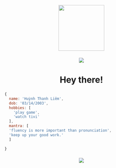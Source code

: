 <div align="center">
  <img height="150" src="https://avatars.githubusercontent.com/u/95570833?v=4"  />
</div>

###

###

<!-- VISITOR -->
<div align="center">
  <img src="https://visitor-badge.laobi.icu/badge?page_id=limbanga.limbanga"  />
</div>

###

<h1 align="center">Hey there!</h1>

###

```js
{
  name: 'Huỳnh Thanh Liêm',
  dob: '03/14/2003',
  hobbies: [
    'play game',
    'watch tivi'
  ],
  mantra: [
  'fluency is more important than pronunciation',
  'keep up your good work.'
  ]
  
}
```


###
<div align="center">
  <img src="https://streak-stats.demolab.com/?user=limbanga&locale=en&mode=daily&theme=dark&hide_border=false&border_radius=5&order=3"  />
</div>

